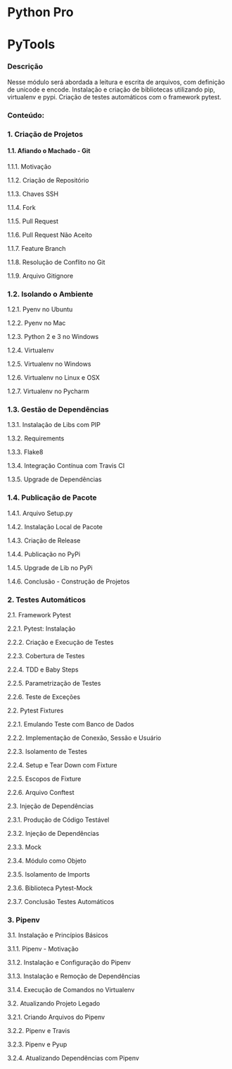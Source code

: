 # Python Pro

# PyTools

### Descrição
Nesse módulo será abordada a leitura e escrita de arquivos, com definição de unicode e encode. 
Instalação e criação de bibliotecas utilizando pip, virtualenv e pypi. 
Criação de testes automáticos com o framework pytest.

### Conteúdo:

### 1. Criação de Projetos

#### 1.1. Afiando o Machado - Git

1.1.1. Motivação

1.1.2. Criação de Repositório

1.1.3. Chaves SSH

1.1.4. Fork

1.1.5. Pull Request

1.1.6. Pull Request Não Aceito

1.1.7. Feature Branch

1.1.8. Resolução de Conflito no Git

1.1.9. Arquivo Gitignore

### 1.2. Isolando o Ambiente

1.2.1. Pyenv no Ubuntu

1.2.2. Pyenv no Mac

1.2.3. Python 2 e 3 no Windows

1.2.4. Virtualenv

1.2.5. Virtualenv no Windows

1.2.6. Virtualenv no Linux e OSX

1.2.7. Virtualenv no Pycharm

### 1.3. Gestão de Dependências

1.3.1. Instalação de Libs com PIP

1.3.2. Requirements

1.3.3. Flake8

1.3.4. Integração Contínua com Travis CI

1.3.5. Upgrade de Dependências

### 1.4. Publicação de Pacote

1.4.1. Arquivo Setup.py

1.4.2. Instalação Local de Pacote

1.4.3. Criação de Release

1.4.4. Publicação no PyPi

1.4.5. Upgrade de Lib no PyPi

1.4.6. Conclusão - Construção de Projetos

### 2. Testes Automáticos

2.1. Framework Pytest

2.2.1. Pytest: Instalação

2.2.2. Criação e Execução de Testes

2.2.3.  Cobertura de Testes

2.2.4. TDD e Baby Steps

2.2.5. Parametrização de Testes

2.2.6. Teste de Exceções

2.2. Pytest Fixtures

2.2.1. Emulando Teste com Banco de Dados

2.2.2. Implementação de Conexão, Sessão e Usuário

2.2.3. Isolamento de Testes

2.2.4. Setup e Tear Down com Fixture

2.2.5. Escopos de Fixture

2.2.6. Arquivo Conftest

2.3. Injeção de Dependências

2.3.1. Produção de Código Testável

2.3.2. Injeção de Dependências

2.3.3. Mock

2.3.4. Módulo como Objeto

2.3.5. Isolamento de Imports

2.3.6. Biblioteca Pytest-Mock

2.3.7. Conclusão Testes Automáticos

### 3. Pipenv

3.1. Instalação e Princípios Básicos

3.1.1. Pipenv - Motivação

3.1.2. Instalação e Configuração do Pipenv

3.1.3. Instalação e Remoção de Dependências

3.1.4. Execução de Comandos no Virtualenv

3.2. Atualizando Projeto Legado

3.2.1. Criando Arquivos do Pipenv

3.2.2. Pipenv e Travis

3.2.3. Pipenv e Pyup

3.2.4. Atualizando Dependências com Pipenv

